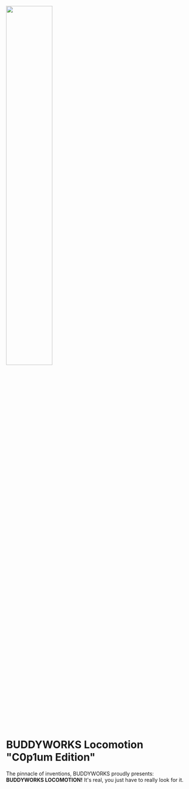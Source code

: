 <a href="https://buddyworks.wtf"><img width=50% src="https://splash.buddyworks.wtf/tckAqsHD.png"></img></a>  
# BUDDYWORKS Locomotion "C0p1um Edition"
The pinnacle of inventions, BUDDYWORKS proudly presents: **BUDDYWORKS LOCOMOTION!**
It's real, you just have to really look for it.